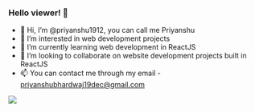 ### Hello viewer! 👋

- 👋 Hi, I’m @priyanshu1912, you can call me Priyanshu
- 👀 I’m interested in web development projects
- 🌱 I’m currently learning web development in ReactJS
- 💞️ I’m looking to collaborate on website development projects built in ReactJS
- 📫 You can contact me through my email - priyanshubhardwaj19dec@gmail.com

<img src="https://github-readme-stats.vercel.app/api?username=priyanshu1912&&show_icons=true&title_color=ffffff&icon_color=bb2acf&text_color=daf7dc&bg_color=151515"/>
